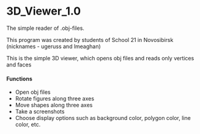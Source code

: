 # 3D_Viewer_1.0
The simple reader of .obj-files.

This program was created by students of School 21 in Novosibirsk (nicknames - ugeruss and lmeaghan)

This is the simple 3D viewer, which opens obj files and reads only vertices and faces

<h4>Functions</h4>
  <ul>
    <li>Open obj files</li>
    <li>Rotate figures along three axes</li>
    <li>Move shapes along three axes</li>
    <li>Take a screenshots</li>
    <li>Choose display options such as background color, polygon color, line color, etc.</li>
  </ul>

